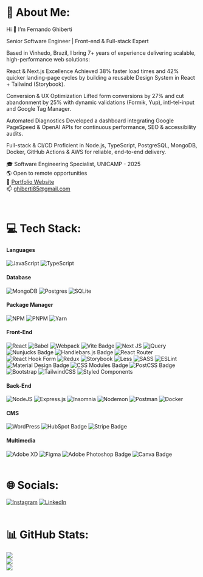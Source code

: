 # 💫 About Me:
Hi 👋 I’m Fernando Ghiberti

Senior Software Engineer | Front-end & Full-stack Expert

Based in Vinhedo, Brazil, I bring 7+ years of experience delivering scalable, high-performance web solutions:

React & Next.js Excellence
Achieved 38% faster load times and 42% quicker landing-page cycles by building a reusable Design System in React + Tailwind (Storybook).

Conversion & UX Optimization
Lifted form conversions by 27% and cut abandonment by 25% with dynamic validations (Formik, Yup), intl-tel-input and Google Tag Manager.

Automated Diagnostics
Developed a dashboard integrating Google PageSpeed & OpenAI APIs for continuous performance, SEO & accessibility audits.

Full-stack & CI/CD
Proficient in Node.js, TypeScript, PostgreSQL, MongoDB, Docker, GitHub Actions & AWS for reliable, end-to-end delivery.

🎓 Software Engineering Specialist, UNICAMP - 2025 <br>
🌎 Open to remote opportunities <br>
💼 [Portfolio Website](https://fernando-ghiberti.vercel.app/) <br>
📫 ghiberti85@gmail.com <br>

<br> 

# 💻 Tech Stack:

#### Languages
![JavaScript](https://img.shields.io/badge/javascript-%23323330.svg?style=plastic&logo=javascript&logoColor=%23F7DF1E) ![TypeScript](https://img.shields.io/badge/typescript-%23007ACC.svg?style=plastic&logo=typescript&logoColor=white) 


#### Database
![MongoDB](https://img.shields.io/badge/MongoDB-%234ea94b.svg?style=plastic&logo=mongodb&logoColor=white) ![Postgres](https://img.shields.io/badge/postgres-%23316192.svg?style=plastic&logo=postgresql&logoColor=white) ![SQLite](https://img.shields.io/badge/sqlite-%2307405e.svg?style=plastic&logo=sqlite&logoColor=white)


#### Package Manager
![NPM](https://img.shields.io/badge/NPM-%23CB3837.svg?style=plastic&logo=npm&logoColor=white) ![PNPM](https://img.shields.io/badge/pnpm-%234a4a4a.svg?style=plastic&logo=pnpm&logoColor=f69220) ![Yarn](https://img.shields.io/badge/yarn-%232C8EBB.svg?style=plastic&logo=yarn&logoColor=white)


#### Front-End
![React](https://img.shields.io/badge/react-%2320232a.svg?style=plastic&logo=react&logoColor=%2361DAFB) ![Babel](https://img.shields.io/badge/Babel-F9DC3e?style=plastic&logo=babel&logoColor=black) ![Webpack](https://img.shields.io/badge/webpack-%238DD6F9.svg?style=plastic&logo=webpack&logoColor=black) ![Vite Badge](https://img.shields.io/badge/Vite-646CFF?logo=vite&logoColor=fff&style=flat) ![Next JS](https://img.shields.io/badge/Next-black?style=plastic&logo=next.js&logoColor=white) ![jQuery](https://img.shields.io/badge/jquery-%230769AD.svg?style=plastic&logo=jquery&logoColor=white) ![Nunjucks Badge](https://img.shields.io/badge/Nunjucks-1C4913?logo=nunjucks&logoColor=fff&style=flat) ![Handlebars.js Badge](https://img.shields.io/badge/Handlebars.js-000?logo=handlebarsdotjs&logoColor=fff&style=flat) ![React Router](https://img.shields.io/badge/React_Router-CA4245?style=plastic&logo=react-router&logoColor=white) ![React Hook Form](https://img.shields.io/badge/React%20Hook%20Form-%23EC5990.svg?style=plastic&logo=reacthookform&logoColor=white) ![Redux](https://img.shields.io/badge/redux-%23593d88.svg?style=plastic&logo=redux&logoColor=white) ![Storybook](https://img.shields.io/badge/-Storybook-FF4785?style=plastic&logo=storybook&logoColor=white) ![Less](https://img.shields.io/badge/less-2B4C80?style=plastic&logo=less&logoColor=white) ![SASS](https://img.shields.io/badge/SASS-hotpink.svg?style=plastic&logo=SASS&logoColor=white) ![ESLint](https://img.shields.io/badge/ESLint-4B3263?style=plastic&logo=eslint&logoColor=white) ![Material Design Badge](https://img.shields.io/badge/Material%20Design-757575?logo=materialdesign&logoColor=fff&style=flat) ![CSS Modules Badge](https://img.shields.io/badge/CSS%20Modules-000?logo=cssmodules&logoColor=fff&style=flat) ![PostCSS Badge](https://img.shields.io/badge/PostCSS-DD3A0A?logo=postcss&logoColor=fff&style=flat) ![Bootstrap](https://img.shields.io/badge/bootstrap-%238511FA.svg?style=plastic&logo=bootstrap&logoColor=white) ![TailwindCSS](https://img.shields.io/badge/tailwindcss-%2338B2AC.svg?style=plastic&logo=tailwind-css&logoColor=white) ![Styled Components](https://img.shields.io/badge/styled--components-DB7093?style=plastic&logo=styled-components&logoColor=white) 


#### Back-End
![NodeJS](https://img.shields.io/badge/node.js-6DA55F?style=plastic&logo=node.js&logoColor=white) ![Express.js](https://img.shields.io/badge/express.js-%23404d59.svg?style=plastic&logo=express&logoColor=%2361DAFB) ![Insomnia](https://img.shields.io/badge/Insomnia-black?style=plastic&logo=insomnia&logoColor=5849BE) ![Nodemon](https://img.shields.io/badge/NODEMON-%23323330.svg?style=plastic&logo=nodemon&logoColor=%BBDEAD)  ![Postman](https://img.shields.io/badge/Postman-FF6C37?style=plastic&logo=postman&logoColor=white) ![Docker](https://img.shields.io/badge/docker-%230db7ed.svg?style=plastic&logo=docker&logoColor=white)


#### CMS
![WordPress](https://img.shields.io/badge/WordPress-%23117AC9.svg?style=plastic&logo=WordPress&logoColor=white) ![HubSpot Badge](https://img.shields.io/badge/HubSpot-FF7A59?logo=hubspot&logoColor=fff&style=flat) ![Stripe Badge](https://img.shields.io/badge/Stripe-008CDD?logo=stripe&logoColor=fff&style=flat)


#### Multimedia
![Adobe XD](https://img.shields.io/badge/Adobe%20XD-470137?style=plastic&logo=Adobe%20XD&logoColor=#FF61F6) ![Figma](https://img.shields.io/badge/figma-%23F24E1E.svg?style=plastic&logo=figma&logoColor=white) ![Adobe Photoshop Badge](https://img.shields.io/badge/Adobe%20Photoshop-31A8FF?logo=adobephotoshop&logoColor=fff&style=flat) ![Canva Badge](https://img.shields.io/badge/Canva-00C4CC?logo=canva&logoColor=fff&style=flat)
<br><br>

# 🌐 Socials:
[![Instagram](https://img.shields.io/badge/Instagram-%23E4405F.svg?logo=Instagram&logoColor=white)](https://instagram.com/ghiberti85) [![LinkedIn](https://img.shields.io/badge/LinkedIn-%230077B5.svg?logo=linkedin&logoColor=white)](https://linkedin.com/in/fernando-ghiberti) 
<br><br>

# 📊 GitHub Stats:
![](https://github-readme-stats.vercel.app/api?username=ghiberti85&theme=dark&hide_border=false&include_all_commits=true&count_private=true)<br/>
![](https://github-readme-streak-stats.herokuapp.com/?user=ghiberti85&theme=dark&hide_border=false)<br/>
![](https://github-readme-stats.vercel.app/api/top-langs/?username=ghiberti85&theme=dark&hide_border=false&include_all_commits=true&count_private=true&layout=compact)
